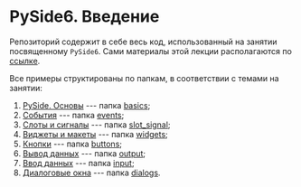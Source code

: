 # PySide6. Введение

Репозиторий содержит в себе весь код, использованный на занятии посвященному `PySide6`. Сами материалы этой лекции располагаются по [ссылке](http://neurofuzzy.phys.msu.ru/~fadeev/notebooks/gui.html).

Все примеры структированы по папкам, в соответствии с темами на занятии:
1. [PySide. Основы](http://neurofuzzy.phys.msu.ru/~fadeev/notebooks/qt_basics.html) --- папка [basics](./basics);
2. [События](http://neurofuzzy.phys.msu.ru/~fadeev/notebooks/qt_event.html) --- папка [events](./events);
3. [Слоты и сигналы](http://neurofuzzy.phys.msu.ru/~fadeev/notebooks/qt_slot_signal.html) --- папка [slot_signal](./slot_signal);
4. [Виджеты и макеты](http://neurofuzzy.phys.msu.ru/~fadeev/notebooks/qt_widgets.html) --- папка [widgets](./widgets);
5. [Кнопки](http://neurofuzzy.phys.msu.ru/~fadeev/notebooks/qt_buttons.html) --- папка [buttons](./buttons);
6. [Вывод данных](http://neurofuzzy.phys.msu.ru/~fadeev/notebooks/qt_output.html) --- папка [output](./output);
7. [Ввод данных](http://neurofuzzy.phys.msu.ru/~fadeev/notebooks/qt_input.html) --- папка [input](./input);
8. [Диалоговые окна](http://neurofuzzy.phys.msu.ru/~fadeev/notebooks/qt_dialogs.html) --- папка [dialogs](./dialogs).
